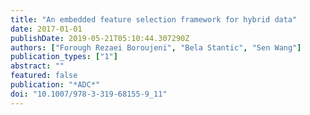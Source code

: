 ```yaml
---
title: "An embedded feature selection framework for hybrid data"
date: 2017-01-01
publishDate: 2019-05-21T05:10:44.307290Z
authors: ["Forough Rezaei Boroujeni", "Bela Stantic", "Sen Wang"]
publication_types: ["1"]
abstract: ""
featured: false
publication: "*ADC*"
doi: "10.1007/978-3-319-68155-9_11"
---
```


